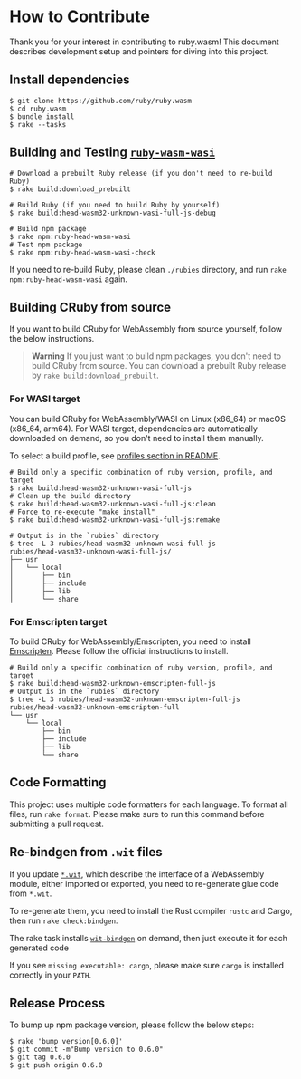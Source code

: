 # How to Contribute

Thank you for your interest in contributing to ruby.wasm!
This document describes development setup and pointers for diving into this project.

## Install dependencies

```console
$ git clone https://github.com/ruby/ruby.wasm
$ cd ruby.wasm
$ bundle install
$ rake --tasks
```

## Building and Testing [`ruby-wasm-wasi`](./packages/npm-packages/ruby-wasm-wasi)

```console
# Download a prebuilt Ruby release (if you don't need to re-build Ruby)
$ rake build:download_prebuilt

# Build Ruby (if you need to build Ruby by yourself)
$ rake build:head-wasm32-unknown-wasi-full-js-debug

# Build npm package
$ rake npm:ruby-head-wasm-wasi
# Test npm package
$ rake npm:ruby-head-wasm-wasi-check
```

If you need to re-build Ruby, please clean `./rubies` directory, and run `rake npm:ruby-head-wasm-wasi` again.

## Building CRuby from source

If you want to build CRuby for WebAssembly from source yourself, follow the below instructions.

> **Warning**
> If you just want to build npm packages, you don't need to build CRuby from source.
> You can download a prebuilt Ruby release by `rake build:download_prebuilt`.

### For WASI target

You can build CRuby for WebAssembly/WASI on Linux (x86_64) or macOS (x86_64, arm64).
For WASI target, dependencies are automatically downloaded on demand, so you don't need to install them manually.

To select a build profile, see [profiles section in README](https://github.com/ruby/ruby.wasm#profiles).

```console
# Build only a specific combination of ruby version, profile, and target
$ rake build:head-wasm32-unknown-wasi-full-js
# Clean up the build directory
$ rake build:head-wasm32-unknown-wasi-full-js:clean
# Force to re-execute "make install"
$ rake build:head-wasm32-unknown-wasi-full-js:remake

# Output is in the `rubies` directory
$ tree -L 3 rubies/head-wasm32-unknown-wasi-full-js
rubies/head-wasm32-unknown-wasi-full-js/
├── usr
│   └── local
│       ├── bin
│       ├── include
│       ├── lib
│       └── share
```

### For Emscripten target

To build CRuby for WebAssembly/Emscripten, you need to install [Emscripten](https://emscripten.org).
Please follow the official instructions to install.

```console
# Build only a specific combination of ruby version, profile, and target
$ rake build:head-wasm32-unknown-emscripten-full-js
# Output is in the `rubies` directory
$ tree -L 3 rubies/head-wasm32-unknown-emscripten-full-js
rubies/head-wasm32-unknown-emscripten-full
└── usr
    └── local
        ├── bin
        ├── include
        ├── lib
        └── share
```

## Code Formatting

This project uses multiple code formatters for each language.
To format all files, run `rake format`.
Please make sure to run this command before submitting a pull request.

## Re-bindgen from `.wit` files

If you update [`*.wit`](https://github.com/WebAssembly/component-model/blob/ed90add27ae845b2e2b9d7db38a966d9f78aa4c0/design/mvp/WIT.md), which describe the interface of a WebAssembly module, either imported or exported, you need to re-generate glue code from `*.wit`.

To re-generate them, you need to install the Rust compiler `rustc` and Cargo, then run `rake check:bindgen`.

The rake task installs [`wit-bindgen`](https://github.com/bytecodealliance/wit-bindgen) on demand, then just execute it for each generated code

If you see `missing executable: cargo`, please make sure `cargo` is installed correctly in your `PATH`.

## Release Process

To bump up npm package version, please follow the below steps:

```
$ rake 'bump_version[0.6.0]'
$ git commit -m"Bump version to 0.6.0"
$ git tag 0.6.0
$ git push origin 0.6.0
```
